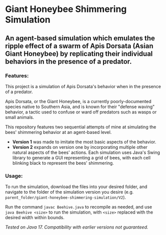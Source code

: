 # Giant Honeybee Shimmering Simulation
## An agent-based simulation which emulates the ripple effect of a swarm of Apis Dorsata (Asian Giant Honeybee) by replicating their individual behaviors in the presence of a predator.

### Features:
This project is a simulation of Apis Dorsata's behavior when in the presence of a predator. 

Apis Dorsata, or the Giant Honeybee, is a currently poorly-documented species native to Southern Asia, and is known for their "defense waving" behavior, a tactic used to confuse or ward off predators such as wasps or small animals.

This repository features two sequential attempts of mine at simulating the bees' shimmering behavior at an agent-based level. 
- **Version 1** was made to imitate the most basic aspects of the behavior.
- **Version 2** expands on version one by incorporating multiple other natural aspects of the bees' actions.
Each simulation uses Java's Swing library to generate a GUI representing a grid of bees, with each cell blinking black to represent the bees' shimmering.

### Usage:
To run the simulation, download the files into your desired folder, and navigate to the folder of the simulation version you desire (e.g. `parent_folder/giant-honeybee-shimmering-simulation/V2`).

Run the command `javac Beehive.java` to recompile as needed, and use `java Beehive <size>` to run the simulation, with `<size>` replaced with the desired width within bounds.

_Tested on Java 17. Compatibility with earlier versions not guaranteed._
